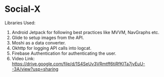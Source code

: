 # Social-X

Libraries Used:
1. Android Jetpack for following best practices like MVVM, NavGraphs etc.
2. Glide to setup images from the API.
3. Moshi as a data converter.
4. Okhttp for logging API calls into logcat.
5. Firebase Authentication for authenticating the user.
6. Video Link: https://drive.google.com/file/d/1S4SeUv3VRmtff6tiRfKITa7jvEuU--3A/view?usp=sharing


